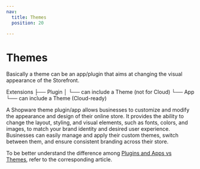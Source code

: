 ```yaml
---
nav:
  title: Themes
  position: 20

---
```


# Themes

Basically a theme can be an app/plugin that aims at changing the visual appearance of the Storefront.

Extensions
├── Plugin
│   └── can include a Theme (not for Cloud)
└── App
    └── can include a Theme (Cloud-ready)

A Shopware theme plugin/app allows businesses to customize and modify the appearance and design of their online store. It provides the ability to change the layout, styling, and visual elements, such as fonts, colors, and images, to match your brand identity and desired user experience. Businesses can easily manage and apply their custom themes, switch between them, and ensure consistent branding across their store.

To be better understand the difference among [Plugins and Apps vs Themes](./differences-plugins-and-apps-vs-themes.md), refer to the corresponding article.
